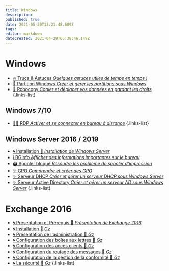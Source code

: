 ```yaml
---
title: Windows
description: 
published: true
date: 2021-05-20T13:21:48.609Z
tags: 
editor: markdown
dateCreated: 2021-04-29T06:38:46.149Z
---
```


# Windows
- [🔥 Trucs & Astuces *Quelques astuces utiles de temps en temps !*](/Windows/Commandes)
- [💽 Partition Windows *Créer et gérer les partitions sous Windows*](/Windows/Partitions)
- [🤖 Robocopy *Copier et déplacer vos données en gardant les droits*](/Windows/Robocopy)
{.links-list}
## Windows 7/10
- [👨‍💻 RDP *Activer et se connecter en bureau à distance*](/Windows/RDP)
{.links-list}

## Windows Server 2016 / 2019
- [🌀 Installation 🚧 *Installation de Windows Server*](/Windows-Server/Installation)
- [ℹ️ BGInfo *Afficher des informations importantes sur le bureau*](/Windows-Server/BGInfo)
- [🖨️ Spooler bloqué *Résoudre les problème de spooler d'impression*](/Windows-Server/Spooler)
- [✨ GPO *Comprendre et créer des GPO*](/Windows-Server/GPO)
- [✨ Serveur DHCP *Créer et gérer un serveur DHCP sous Windows Server*](/Windows-Server/DHCP)
- [✨ Serveur Active Directory *Créer et gérer un serveur AD sous Windows Server*](/Windows-Server/Active-Directory)
{.links-list}

# Exchange 2016
- [🌀 Présentation et Prérequis 🚧 *Présentation de Exchange 2016*](/Exchange-2016/Présentation)
- [🌀 Installation 🚧 *Gz*](/Exchange-2016/Installation)
- [🌀 Présentation de l'administration 🚧 *Gz*](/Exchange-2016/Présentation-administration)
- [🌀 Configuration des boîtes aux lettres 🚧 *Gz*](/Exchange-2016/Configuration-Boites-aux-lettres)
- [🌀 Configuration des accès clients 🚧 *Gz*](/Exchange-2016/Configuration-Acces-Clients)
- [🌀 Configuration du routage des messages 🚧 *Gz*](/Exchange-2016/Configuration-Routage-Messages)
- [🌀 Configuration de la gestion de la conformité 🚧 *Gz*](/Exchange-2016/Configuration-Gestion-Conformité)
- [🌀 La sécurité 🚧 *Gz*](/Exchange-2016/Sécurité)
{.links-list}
